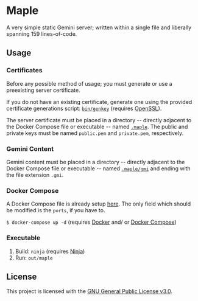 # Maple

A very simple static Gemini server; written within a single file and liberally
spanning 159 lines-of-code.

## Usage

### Certificates

Before any possible method of usage; you must generate or use a preexisting
server certificate.

If you do not have an existing certificate, generate one using the provided
certificate generations script: [`bin/genkey`](bin/genkey) (requires
[OpenSSL](https://www.openssl.org/)).

The server certificate must be placed in a directory -- directly adjacent to the
Docker Compose file or executable -- named [`.maple`](.maple). The public and
private keys must be named `public.pem` and `private.pem`, respectively.

### Gemini Content

Gemini content must be placed in a directory -- directly adjacent to the
Docker Compose file or executable -- named [`.maple/gmi`](.maple/gmi) and
ending with the file extension `.gmi`.

### Docker Compose

A Docker Compose file is already setup [here](./docker-compose.yaml). The only
field which should be modified is the `ports`, if you have to.

`$ docker-compose up -d` (requires [Docker](https://www.docker.com/) and/ or
[Docker Compose](https://docs.docker.com/compose/))

### Executable

1. Build: `ninja` (requires [Ninja](https://ninja-build.org/))
2. Run: `out/maple`

## License

This project is licensed with the [GNU General Public License v3.0](./LICENSE).
